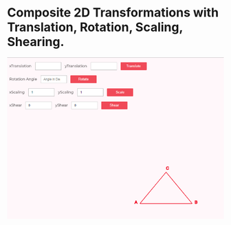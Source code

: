 <h1>Composite 2D Transformations with Translation, Rotation, Scaling, Shearing.</h1>

<img src = "2D.png" >
